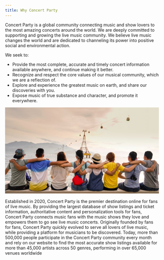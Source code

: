 ```yaml
---
title: Why Concert Party
---
```


Concert Party is a global community connecting music and show lovers to the most amazing
concerts around the world. We are deeply committed to supporting and growing the live music community. We believe live music changes the world and are dedicated to channeling its power into positive social and environmental action.

We seek to:

- Provide the most complete, accurate and timely concert information available anywhere, and continue making it better.
- Recognize and respect the core values of our musical community, which we are a reflection of.
- Explore and experience the greatest music on earth, and share our discoveries with you.
- Expose music of true substance and character, and promote it everywhere.

![company](../../images/company/duy-pham-Cecb0_8Hx-o-unsplash.jpg)

Established in 2020, Concert Party is the premier destination online for fans of live music. By providing the largest database of show listings and ticket information, authoritative content and personalization tools for fans, Concert Party connects music fans with the music shows they love and empowers them to go see live music concerts. Originally founded by fans for fans, Concert Party quickly evolved to serve all lovers of live music, while providing a platform for musicians to be discovered. Today, more than 500,000 people participate in the Concert Party community every month and rely on our website to find the most accurate show listings available for more than 45,000 artists across 50 genres, performing in over 65,000 venues worldwide

